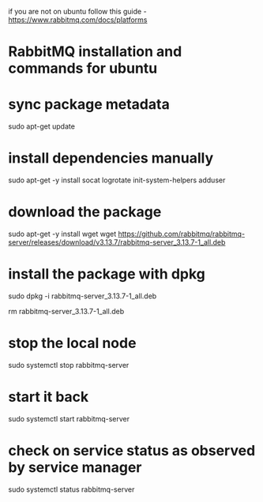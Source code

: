 if you are not on ubuntu follow this guide - https://www.rabbitmq.com/docs/platforms


# RabbitMQ installation and commands for ubuntu

# sync package metadata
sudo apt-get update
# install dependencies manually
sudo apt-get -y install socat logrotate init-system-helpers adduser

# download the package
sudo apt-get -y install wget
wget https://github.com/rabbitmq/rabbitmq-server/releases/download/v3.13.7/rabbitmq-server_3.13.7-1_all.deb

# install the package with dpkg
sudo dpkg -i rabbitmq-server_3.13.7-1_all.deb

rm rabbitmq-server_3.13.7-1_all.deb



# stop the local node
sudo systemctl stop rabbitmq-server

# start it back
sudo systemctl start rabbitmq-server

# check on service status as observed by service manager
sudo systemctl status rabbitmq-server